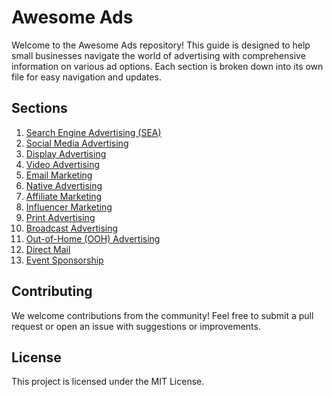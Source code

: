 # Awesome Ads

Welcome to the Awesome Ads repository! This guide is designed to help small businesses navigate the world of advertising with comprehensive information on various ad options. Each section is broken down into its own file for easy navigation and updates.

## Sections

1. [Search Engine Advertising (SEA)](SEA.md)
2. [Social Media Advertising](SOCIAL.md)
3. [Display Advertising](DISPLAY.md)
4. [Video Advertising](VIDEO.md)
5. [Email Marketing](EMAIL.md)
6. [Native Advertising](NATIVE.md)
7. [Affiliate Marketing](AFFILIATE.md)
8. [Influencer Marketing](INFLUENCER.md)
9. [Print Advertising](PRINT.md)
10. [Broadcast Advertising](BROADCAST.md)
11. [Out-of-Home (OOH) Advertising](OOH.md)
12. [Direct Mail](DIRECT_MAIL.md)
13. [Event Sponsorship](EVENT.md)

## Contributing

We welcome contributions from the community! Feel free to submit a pull request or open an issue with suggestions or improvements.

## License

This project is licensed under the MIT License.
